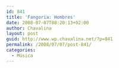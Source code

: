 ```yaml
---
id: 841
title: 'Fangoria: Hombres'
date: 2008-07-07T08:20:13+02:00
author: Chavalina
layout: post
guid: http://www.wp.chavalina.net/?p=841
permalink: /2008/07/07/post-841/
categories:
  - Música
---
```

